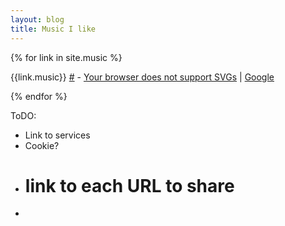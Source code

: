 ```yaml
---
layout: blog
title: Music I like
---
```


<style>
svg{
    fill:green;
}
    </style>

{% for link in site.music %}

{{link.music}} <a href="{{link.url}}">#</a> - <a href="https://open.spotify.com/search/albums/{{link.music}}"><object type="image/svg+xml" data="/images/spotify.svg">Your browser does not support SVGs</object></a> | <a href="https://play.google.com/music/listen#/sr/{{link.music}}">Google</a>


{% endfor %}



ToDO:
- Link to services
- Cookie?
- # link to each URL to share
- 